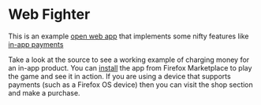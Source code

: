 # Web Fighter

This is an example [open web app](https://developer.mozilla.org/en-US/docs/Web/Apps) that implements some nifty features like [in-app payments](https://developer.mozilla.org/en-US/docs/Web/Apps/Publishing/In-app_payments)

Take a look at the source to see a working example of charging money for an in-app product. You can [install](https://marketplace.firefox.com/app/webfighter?src=search) the app from Firefox Marketplace to play the game and see it in action. If you are using a device that supports payments (such as a Firefox OS device) then you can visit the shop section and make a purchase.
